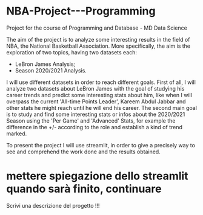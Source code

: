 # NBA-Project---Programming
Project for the course of Programming and Database - MD Data Science

The aim of the project is to analyze some interesting results in the field of NBA, the National Basketball Association. 
More specifically, the aim is the exploration of two topics, having two datasets each:
* LeBron James Analysis;
* Season 2020/2021 Analysis. 

I will use different datasets in order to reach different goals.
First of all, I will analyze two datasets about LeBron James with the goal of studying his career trends and predict some interesting stats about him, like when I will overpass the current 'All-time Points Leader', Kareem Abdul Jabbar and other stats he might reach until he will end his career.
The second main goal is to study and find some interesting stats or infos about the 2020/2021 Season using the 'Per Game' and 'Advanced' Stats, for example the difference  in the +/- according to the role and establish a kind of trend marked.

To present the project I will use streamlit, in order to give a precisely way to see and comprehend the work done and the results obtained. 

# mettere spiegazione dello streamlit quando sarà finito, continuare

Scrivi una descrizione del progetto !!!
